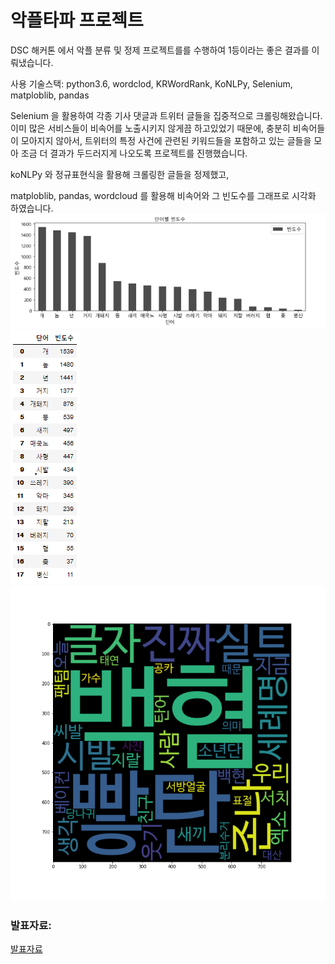 # 악플타파 프로젝트

DSC 해커톤 에서 악플 분류 및 정제 프로젝트를를 수행하여 1등이라는 좋은 결과를 이뤄냈습니다.

사용 기술스택: python3.6, wordclod, KRWordRank, KoNLPy, Selenium, matploblib, pandas

Selenium 을 활용하여 각종 기사 댓글과 트위터 글들을 집중적으로 크롤링해왔습니다. 이미 많은 서비스들이 비속어를 노출시키지 않게끔 하고있었기 때문에, 충분히 비속어들이 모아지지 않아서,
트위터의 특정 사건에 관련된 키워드들을 포함하고 있는 글들을 모아 조금 더 결과가 두드러지게 나오도록 프로젝트를 진행했습니다.

koNLPy 와 정규표현식을 활용해 크롤링한 글들을 정제했고,

matploblib, pandas, wordcloud 를 활용해 비속어와 그 빈도수를 그래프로 시각화 하였습니다.
<img src="욕막대.PNG">
<img src="욕표.PNG">
<img src="wordcloud_without_axisoff.png">

### 발표자료:
<a href="악플타파.pdf">발표자료</a>




